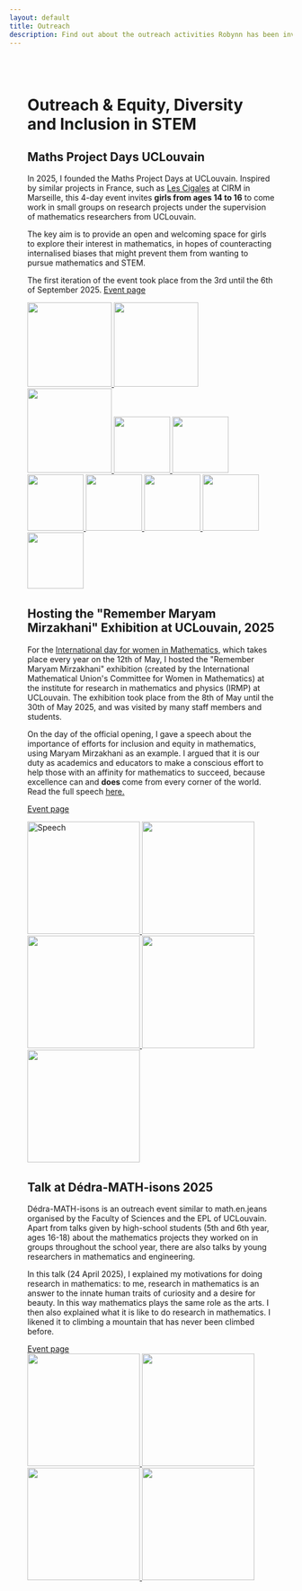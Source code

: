 ```yaml
---
layout: default
title: Outreach
description: Find out about the outreach activities Robynn has been involved in.
---
```

  <main style="max-width:1400px; margin:auto; padding:2rem">
    <h1>Outreach & Equity, Diversity and Inclusion in STEM</h1>

  <section style="margin-bottom:2rem;">
      <h2>Maths Project Days UCLouvain</h2>
      <p> In 2025, I founded the Maths Project Days at UCLouvain. Inspired by similar projects in France, such as <a href="https://www.fr-cirm-math.fr/lescigales.html" target="_blank" rel ="noopener">Les Cigales</a> at CIRM in Marseille, this 4-day event invites <b>girls from ages 14 to 16</b> to come work in small groups on research projects under the supervision of mathematics researchers from UCLouvain. 
      </p>
      <p>
        The key aim is to provide an open and welcoming space for girls to explore their interest in mathematics, in hopes of counteracting internalised biases that might prevent them from wanting to pursue mathematics and STEM. 
      </p>
      <p> The first iteration of the event took place from the 3rd until the 6th of September 2025. 
      <a href="https://www.uclouvain.be/fr/facultes/sc/maths-project-days" target="_blank" rel="noopener">Event page</a></p>

  <div class="gallery">
        <a href="{{ '/assets/images/IMG_1.JPG' | relative_url }}" data-lightbox="MPD-gallery" >
            <img src="{{ '/assets/images/IMG_1.JPG' | relative_url }}" style="height:150px; ">
        </a>    
        <a href="{{ '/assets/images/IMG_2.JPG' | relative_url }}" data-lightbox="MPD-gallery" >
            <img src="{{ '/assets/images/IMG_2.JPG' | relative_url }}" style="height:150px; ">
        </a> 
        <a href="{{ '/assets/images/IMG_3.JPG' | relative_url }}" data-lightbox="MPD-gallery" >
            <img src="{{ '/assets/images/IMG_3.JPG' | relative_url }}" style="height:150px; ">
        </a> 
        <a href="{{ '/assets/images/IMG_5.jpeg' | relative_url }}" data-lightbox="MPD-gallery" >
            <img src="{{ '/assets/images/IMG_5.jpeg' | relative_url }}" style="height:100px; ">
        </a> 
        <a href="{{ '/assets/images/IMG_6.jpg' | relative_url }}" data-lightbox="MPD-gallery" >
            <img src="{{ '/assets/images/IMG_6.jpg' | relative_url }}" style="height:100px; ">
        </a> 
        <a href="{{ '/assets/images/IMG_7.jpeg' | relative_url }}" data-lightbox="MPD-gallery" >
            <img src="{{ '/assets/images/IMG_7.jpeg' | relative_url }}" style="height:100px; ">
        </a> 
        <a href="{{ '/assets/images/IMG_8.jpg' | relative_url }}" data-lightbox="MPD-gallery" >
            <img src="{{ '/assets/images/IMG_8.jpg' | relative_url }}" style="height:100px; ">
        </a>
        <a href="{{ '/assets/images/IMG_9.png' | relative_url }}" data-lightbox="MPD-gallery" >
            <img src="{{ '/assets/images/IMG_9.png' | relative_url }}" style="height:100px; ">
        </a>
        <a href="{{ '/assets/images/IMG_10.JPG' | relative_url }}" data-lightbox="MPD-gallery" >
            <img src="{{ '/assets/images/IMG_10.JPG' | relative_url }}" style="height:100px; ">
        </a>
        <a href="{{ '/assets/images/IMG_12.jpeg' | relative_url }}" data-lightbox="MPD-gallery" >
            <img src="{{ '/assets/images/IMG_12.jpeg' | relative_url }}" style="height:100px; ">
        </a>
  </div>
    
  </section>
       <section style="margin-bottom:2rem;">
      <h2>Hosting the "Remember Maryam Mirzakhani" Exhibition at UCLouvain, 2025</h2>
      <p> For the <a href="https://may12.womeninmaths.org" target="_blank" rel="noopener">International day for women in Mathematics</a>, which takes place every year on the 12th of May, I
        hosted the "Remember Maryam Mirzakhani" exhibition (created by the International Mathematical Union's Committee for Women in Mathematics) at the institute for research in mathematics and physics (IRMP) at UCLouvain. The exhibition took            place from the 8th of May until the 30th of May 2025, and was visited by many staff members and students.
      </p>
      <p>
        On the day of the official opening, I gave a speech about the importance of efforts for inclusion and equity in mathematics, using Maryam Mirzakhani as an example. I argued that it is our duty as academics and educators to make a conscious effort to help those with an affinity for mathematics to succeed, because excellence can and <b> does </b> come from every corner of the world. Read the full speech
  <a href="{{ '/assets/files/speech.pdf' | relative_url }}" target="_blank" rel="opener">
    here.
  </a>
      </p>
      <p>  
      <a href="https://www.uclouvain.be/fr/facultes/sc/news/exposition-remember-maryam-mirzakhani" target="_blank" rel="noopener">Event page</a></p>

  <div class="gallery">
        <a href="{{ '/assets/images/speech.jpg' | relative_url }}" data-lightbox="rmm-gallery" >
            <img src="{{ '/assets/images/speech.jpg' | relative_url }}" alt="Speech" style="height:200px; ">
        </a>    
        <a href="{{ '/assets/images/RMM1.jpeg' | relative_url }}" data-lightbox="rmm-gallery" >
          <img src="{{ '/assets/images/RMM1.jpeg' | relative_url }}" style="height:200px; ">
        </a>
        <a href="{{ '/assets/images/RMM2.jpeg' | relative_url }}" data-lightbox="rmm-gallery" >
          <img src="{{ '/assets/images/RMM2.jpeg' | relative_url }}" style="height:200px; ">
        </a>
         <a href="{{ '/assets/images/RMM3.jpeg' | relative_url }}" data-lightbox="rmm-gallery" >
          <img src="{{ '/assets/images/RMM3.jpeg' | relative_url }}" style="height:200px;; ">
        </a>
          <a href="{{ '/assets/images/RMM4.jpg' | relative_url }}" data-lightbox="rmm-gallery" >
          <img src="{{ '/assets/images/RMM4.jpg' | relative_url }}" style="height:200px;; ">
        </a>
      </div>
    </section>

    
  <section style="margin-bottom:2rem;">
      <h2>Talk at Dédra-MATH-isons 2025</h2>
      <p>Dédra-MATH-isons is an outreach event similar to math.en.jeans organised by the Faculty of Sciences and the EPL of UCLouvain. Apart from talks given by high-school students (5th and 6th year, ages 16-18) about the mathematics projects they worked on in groups throughout the school year, there are also talks by young researchers in mathematics and engineering. </p>
      <p> In this talk (24 April 2025), I explained my motivations for doing research in mathematics: to me, research in mathematics is an answer to the innate human traits of curiosity and a desire for beauty. In this way mathematics plays the same role as the arts. I then also explained what it is like to do research in mathematics. I likened it to climbing a mountain that has never been climbed before. </p>
      <a href="https://www.uclouvain.be/fr/facultes/epl/dedra-math-isons" target="_blank" rel="noopener">Event page</a>


  <div class="gallery">
        <a href="{{ '/assets/images/canvas.PNG' | relative_url }}" data-lightbox="dedra-gallery" >
            <img src="{{ '/assets/images/canvas.PNG' | relative_url }}" style="height:200px; ">
        </a>    
        <a href="{{ '/assets/images/curiosite.jpg' | relative_url }}" data-lightbox="dedra-gallery" >
          <img src="{{ '/assets/images/curiosite.jpg' | relative_url }}" style="height:200px; ">
        </a>
        <a href="{{ '/assets/images/question.jpg' | relative_url }}" data-lightbox="dedra-gallery" >
          <img src="{{ '/assets/images/question.jpg' | relative_url }}" style="height:200px; ">
        </a>
         <a href="{{ '/assets/images/theorem.jpg' | relative_url }}" data-lightbox="dedra-gallery" >
          <img src="{{ '/assets/images/theorem.jpg' | relative_url }}" style="height:200px;; ">
        </a>
      </div>
    </section>
  </main>
